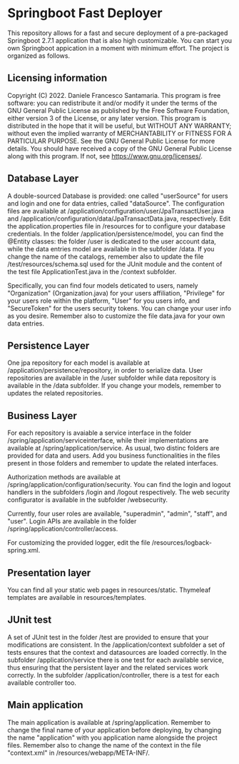 # Springboot Fast Deployer

This repository allows for a fast and secure deployment of a pre-packaged Springboot 2.7.1 application that is also high customizable. You can start you own Springboot appication in a moment with minimum effort. The project is organized as follows.

## Licensing information
Copyright (C) 2022.  Daniele Francesco Santamaria. This program is free software: you can redistribute it and/or modify it under the terms of the GNU General Public License as published by the Free Software Foundation, either version 3 of the License, or any later version. This program is distributed in the hope that it will be useful, but WITHOUT ANY WARRANTY; without even the implied warranty of MERCHANTABILITY or FITNESS FOR A PARTICULAR PURPOSE. See the GNU General Public License for more details. You should have received a copy of the GNU General Public License along with this program. If not, see https://www.gnu.org/licenses/.


## Database Layer

A double-sourced Database is provided: one called "userSource" for users and login and one for data entries, called "dataSource". The configuration files are  available at /application/configuration/user/JpaTransactUser.java and /application/configuration/data/JpaTransactData.java, respectively. Edit the application.properties file in /resources for to configure your database credentials. In the folder /application/persistence/model, you can find the @Entity classes: the folder /user is dedicated to the user account data, while the data entries model are available in the subfolder /data. If you change the name of the catalogs, remember also to update the file /test/resources/schema.sql used for the JUnit module and the content of the test file ApplicationTest.java in the /context subfolder.

Specifically, you can find four models deticated to users, namely "Organization" (Organization.java) for your users affiliation, "Privilege" for your users role within the platform, "User" for you users info, and "SecureToken" for the users security tokens. You can change your user info as you desire. Remember also to customize the file data.java for your own data entries.

## Persistence Layer

One jpa repository for each model is available at /application/persistence/repository, in order to serialize data. User repositories are available in the /user subfolder while data repository is available in the /data subfolder. If you change your models, remember to updates the related repositories.


## Business Layer
For each repository is avaiable a service interface in the folder /spring/application/serviceinterface, while their implementations are available at /spring/application/service. As usual, two distinc folders are provided for data and users. Add you business functionalities in the files present in those folders and remember to update the related interfaces. 

Authorization methods are available at  /spring/application/configuration/security. You can find the login and logout handlers in the subfolders /login and /logout respectively.  The web security configurator is available in the subfolder /websecurity.

Currently, four user roles are available, "superadmin", "admin", "staff", and "user".  Login APIs are available in the folder /spring/application/controller/access.

For customizing the provided logger, edit the file /resources/logback-spring.xml.

## Presentation layer

You can find all your static web pages in resources/static. Thymeleaf templates are available in resources/templates.


## JUnit test

A set of JUnit test in the folder /test are provided to ensure that your modifications are consistent. In the /application/context subfolder a set of tests ensures that the context and datasources are loaded correctly. In the subfolder /application/service there is one test for each available service, thus ensuring that the persistent layer and the related services work correctly. In the subfolder /application/controller, there is a test for each available controller too.


## Main application
The main application is available at /spring/application. Remember to change the final name of your application before deploying, by changing the name "application" with you application name alongside the project files. Remember also to change the name of the context in the file "context.xml" in /resources/webapp/META-INF/.
